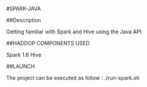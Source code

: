 #SPARK-JAVA

##Description

Getting familiar with Spark and Hive using the Java API


##HADDOP COMPONENTS USED

Spark 1.6
Hive


##LAUNCH 

The project can be executed as follow : ./run-spark.sh
